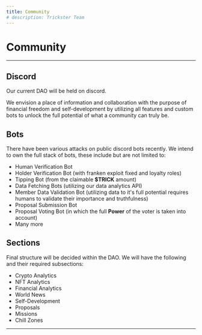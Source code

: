 ```yaml
---
title: Community
# description: Trickster Team
---
```


# Community

---

## Discord

Our current DAO will be held on discord.

We envision a place of information and collaboration with the purpose of financial freedom and self-development by utilizing all features and custom bots to unlock the full potential of what a community can truly be.

## Bots

There have been various attacks on public discord bots recently. We intend to own the full stack of bots, these include but are not limited to:

- Human Verification Bot
- Holder Verification Bot (with franken exploit fixed and loyalty roles)
- Tipping Bot (from the claimable **$TRICK** amount)
- Data Fetching Bots (utilizing our data analytics API)
- Member Data Validation Bot (utilizing data to it's full potential requires humans to validate their importance and truthfulness)
- Proposal Submission Bot
- Proposal Voting Bot (in which the full **Power** of the voter is taken into account)
- Many more

## Sections

Final structure will be decided within the DAO. We will have the following and their required subsections:

- Crypto Analytics
- NFT Analytics
- Financial Analytics
- World News
- Self-Development
- Proposals
- Missions
- Chill Zones

---